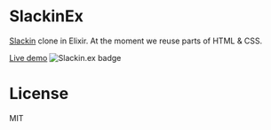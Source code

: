 # SlackinEx

[Slackin](https://github.com/rauchg/slackin/) clone in Elixir. At the moment we reuse parts of HTML & CSS.

[Live demo](https://slackinex.herokuapp.com/)
![Slackin.ex badge](https://slackinex.herokuapp.com/badge.svg)

# License
MIT

